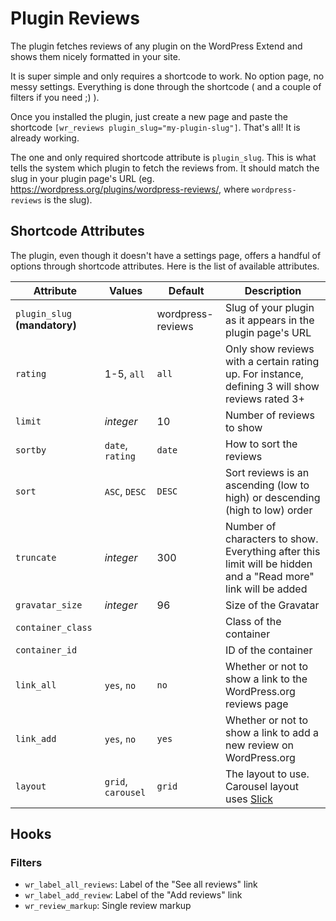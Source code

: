 # Plugin Reviews

The plugin fetches reviews of any plugin on the WordPress Extend and shows them nicely formatted in your site.

It is super simple and only requires a shortcode to work. No option page, no messy settings. Everything is done through the shortcode ( and a couple of filters if you need ;) ).

Once you installed the plugin, just create a new page and paste the shortcode `[wr_reviews plugin_slug="my-plugin-slug"]`. That's all! It is already working.

The one and only required shortcode attribute is `plugin_slug`. This is what tells the system which plugin to fetch the reviews from. It should match the slug in your plugin page's URL (eg. https://wordpress.org/plugins/wordpress-reviews/, where `wordpress-reviews` is the slug).

## Shortcode Attributes

The plugin, even though it doesn't have a settings page, offers a handful of options through shortcode attributes. Here is the list of available attributes.

| Attribute                     | Values            | Default           | Description                                                                                                   |
|-------------------------------|-------------------|-------------------|---------------------------------------------------------------------------------------------------------------|
| `plugin_slug` **(mandatory)** |                   | wordpress-reviews | Slug of your plugin as it appears in the plugin page's URL                                                    |
| `rating`                      | 1-5, `all`        | `all`             | Only show reviews with a certain rating up. For instance, defining 3 will show reviews rated 3+               |
| `limit`                       | *integer*         | 10                | Number of reviews to show                                                                                     |
| `sortby`                      | `date`, `rating`  | `date`            | How to sort the reviews                                                                                       |
| `sort`                        | `ASC`, `DESC`     | `DESC`            | Sort reviews is an ascending (low to high) or descending (high to low) order                                  |
| `truncate`                    | *integer*         | 300               | Number of characters to show. Everything after this limit will be hidden and a "Read more" link will be added |
| `gravatar_size`               | *integer*         | 96                | Size of the Gravatar                                                                                          |
| `container_class`             |                   |                   | Class of the container                                                                                        |
| `container_id`                |                   |                   | ID of the container                                                                                           |
| `link_all`                    | `yes`, `no`       | `no`              | Whether or not to show a link to the WordPress.org reviews page                                               |
| `link_add`                    | `yes`, `no`       | `yes`             | Whether or not to show a link to add a new review on WordPress.org                                            |
| `layout`                      | `grid`, `carousel`| `grid`            | The layout to use. Carousel layout uses [Slick](http://kenwheeler.github.io/slick/)                           |

## Hooks

### Filters

- `wr_label_all_reviews`: Label of the "See all reviews" link
- `wr_label_add_review`: Label of the "Add reviews" link
- `wr_review_markup`: Single review markup